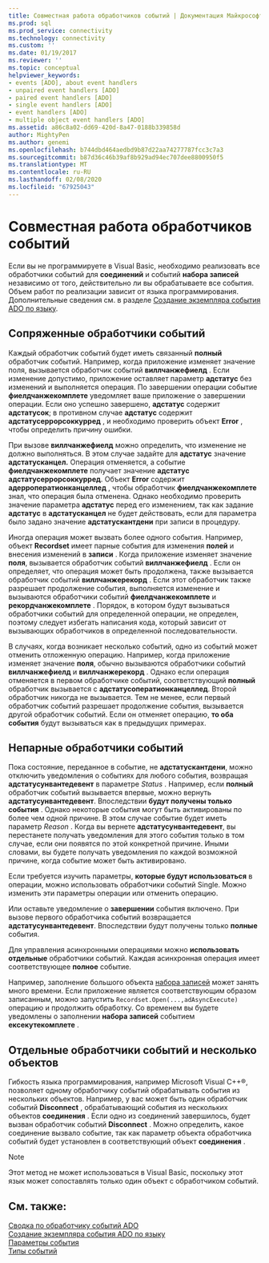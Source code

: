 ```yaml
---
title: Совместная работа обработчиков событий | Документация Майкрософт
ms.prod: sql
ms.prod_service: connectivity
ms.technology: connectivity
ms.custom: ''
ms.date: 01/19/2017
ms.reviewer: ''
ms.topic: conceptual
helpviewer_keywords:
- events [ADO], about event handlers
- unpaired event handlers [ADO]
- paired event handlers [ADO]
- single event handlers [ADO]
- event handlers [ADO]
- multiple object event handlers [ADO]
ms.assetid: a86c8a02-dd69-420d-8a47-0188b339858d
author: MightyPen
ms.author: genemi
ms.openlocfilehash: b744dbd464aedbd9b87d22aa74277787fcc3c7a3
ms.sourcegitcommit: b87d36c46b39af8b929ad94ec707dee8800950f5
ms.translationtype: MT
ms.contentlocale: ru-RU
ms.lasthandoff: 02/08/2020
ms.locfileid: "67925043"
---
```

# <a name="how-event-handlers-work-together"></a>Совместная работа обработчиков событий
Если вы не программируете в Visual Basic, необходимо реализовать все обработчики событий для **соединений** и событий **набора записей** независимо от того, действительно ли вы обрабатываете все события. Объем работ по реализации зависит от языка программирования. Дополнительные сведения см. в разделе [Создание экземпляра события ADO по языку](../../../ado/guide/data/ado-event-instantiation-by-language.md).  
  
## <a name="paired-event-handlers"></a>Сопряженные обработчики событий  
 Каждый обработчик событий будет иметь связанный **полный** обработчик событий. Например, когда приложение изменяет значение поля, вызывается обработчик событий **виллчанжефиелд** . Если изменение допустимо, приложение оставляет параметр **адстатус** без изменений и выполняется операция. По завершении операции событие **фиелдчанжекомплете** уведомляет ваше приложение о завершении операции. Если оно успешно завершено, **адстатус** содержит **адстатусок**; в противном случае **адстатус** содержит **адстатусеррорсоккурред** , и необходимо проверить объект **Error** , чтобы определить причину ошибки.  
  
 При вызове **виллчанжефиелд** можно определить, что изменение не должно выполняться. В этом случае задайте для **адстатус** значение **адстатусканцел.** Операция отменяется, а событие **фиелдчанжекомплете** получает значение **адстатус** **адстатусеррорсоккурред**. Объект **Error** содержит **адерроператионканцеллед** , чтобы обработчик **фиелдчанжекомплете** знал, что операция была отменена. Однако необходимо проверить значение параметра **адстатус** перед его изменением, так как задание **адстатус** в **адстатусканцел** не будет действовать, если для параметра было задано значение **адстатускантдени** при записи в процедуру.  
  
 Иногда операция может вызвать более одного события. Например, объект **Recordset** имеет парные события для изменения **полей** и внесения изменений в **записи** . Когда приложение изменяет значение **поля**, вызывается обработчик событий **виллчанжефиелд** . Если он определяет, что операция может быть продолжена, также вызывается обработчик событий **виллчанжерекорд** . Если этот обработчик также разрешает продолжение события, выполняется изменение и вызываются обработчики событий **фиелдчанжекомплете** и **рекордчанжекомплете** . Порядок, в котором будут вызываться обработчики событий для определенной операции, не определен, поэтому следует избегать написания кода, который зависит от вызывающих обработчиков в определенной последовательности.  
  
 В случаях, когда возникает несколько событий, одно из событий может отменить отложенную операцию. Например, когда приложение изменяет значение **поля**, обычно вызываются обработчики событий **виллчанжефиелд** и **виллчанжерекорд** . Однако если операция отменяется в первом обработчике событий, соответствующий **полный** обработчик вызывается с **адстатусоператионканцеллед**. Второй обработчик никогда не вызывается. Тем не менее, если первый обработчик событий разрешает продолжение события, вызывается другой обработчик событий. Если он отменяет операцию, **то оба события** будут вызываться как в предыдущих примерах.  
  
## <a name="unpaired-event-handlers"></a>Непарные обработчики событий  
 Пока состояние, переданное в событие, не **адстатускантдени**, можно отключить уведомления о событиях для любого события, возвращая **адстатусунвантедевент** в параметре *Status* . Например, если **полный** обработчик событий вызывается впервые, можно вернуть **адстатусунвантедевент**. Впоследствии **будут получены только события** . Однако некоторые события могут быть активированы по более чем одной причине. В этом случае событие будет иметь параметр *Reason* . Когда вы вернете **адстатусунвантедевент**, вы перестанете получать уведомления для этого события только в том случае, если они появятся по этой конкретной причине. Иными словами, вы будете получать уведомления по каждой возможной причине, когда событие может быть активировано.  
  
 Если требуется изучить параметры, **которые будут использоваться** в операции, можно использовать обработчики событий Single. Можно изменить эти параметры операции или отменить операцию.  
  
 Или оставьте уведомление о **завершении** события включено. При вызове первого обработчика событий возвращается **адстатусунвантедевент**. Впоследствии будут получены только **полные** события.  
  
 Для управления асинхронными операциями можно **использовать отдельные** обработчики событий. Каждая асинхронная операция имеет соответствующее **полное** событие.  
  
 Например, заполнение большого объекта [набора записей](../../../ado/reference/ado-api/recordset-object-ado.md) может занять много времени. Если приложение является соответствующим образом записанным, можно запустить `Recordset.Open(...,adAsyncExecute)` операцию и продолжить обработку. Со временем вы будете уведомлены о заполнении **набора записей** событием **ексекутекомплете** .  
  
## <a name="single-event-handlers-and-multiple-objects"></a>Отдельные обработчики событий и несколько объектов  
 Гибкость языка программирования, например Microsoft Visual C++®, позволяет одному обработчику событий обрабатывать события из нескольких объектов. Например, у вас может быть один обработчик событий **Disconnect** , обрабатывающий события из нескольких объектов **соединения** . Если одно из соединений завершилось, будет вызван обработчик событий **Disconnect** . Можно определить, какое соединение вызвало событие, так как параметр объекта обработчика событий будет установлен в соответствующий объект **соединения** .  
  
> [!NOTE]
>  Этот метод не может использоваться в Visual Basic, поскольку этот язык может сопоставлять только один объект с обработчиком событий.  
  
## <a name="see-also"></a>См. также:  
 [Сводка по обработчику событий ADO](../../../ado/guide/data/ado-event-handler-summary.md)   
 [Создание экземпляра события ADO по языку](../../../ado/guide/data/ado-event-instantiation-by-language.md)   
 [Параметры события](../../../ado/guide/data/event-parameters.md)   
 [Типы событий](../../../ado/guide/data/types-of-events.md)
